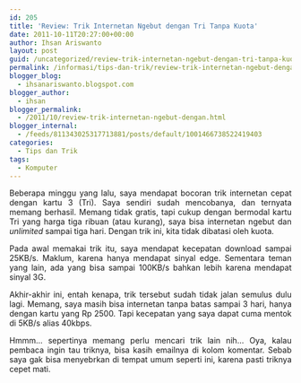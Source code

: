 ```yaml
---
id: 205
title: 'Review: Trik Internetan Ngebut dengan Tri Tanpa Kuota'
date: 2011-10-11T20:27:00+00:00
author: Ihsan Ariswanto
layout: post
guid: /uncategorized/review-trik-internetan-ngebut-dengan-tri-tanpa-kuota/
permalink: /informasi/tips-dan-trik/review-trik-internetan-ngebut-dengan-tri-tanpa-kuota/
blogger_blog:
  - ihsanariswanto.blogspot.com
blogger_author:
  - ihsan
blogger_permalink:
  - /2011/10/review-trik-internetan-ngebut-dengan.html
blogger_internal:
  - /feeds/811343025317713881/posts/default/1001466738522419403
categories:
  - Tips dan Trik
tags:
  - Komputer
---
```

<div style="text-align: justify;">
  Beberapa minggu yang lalu, saya mendapat bocoran trik internetan cepat dengan kartu 3 (Tri). Saya sendiri sudah mencobanya, dan ternyata memang berhasil. Memang tidak gratis, tapi cukup dengan bermodal kartu Tri yang harga tiga ribuan (atau kurang), saya bisa internetan ngebut dan <span style="font-style: italic;">unlimited</span> sampai tiga hari. Dengan trik ini, kita tidak dibatasi oleh kuota.<a name='more'></a></p> 
  
  <p>
    Pada awal memakai trik itu, saya mendapat kecepatan download sampai 25KB/s. Maklum, karena hanya mendapat sinyal edge. Sementara teman yang lain, ada yang bisa sampai 100KB/s bahkan lebih karena mendapat sinyal 3G.
  </p>
  
  <p>
    Akhir-akhir ini, entah kenapa, trik tersebut sudah tidak jalan semulus dulu lagi. Memang, saya masih bisa internetan tanpa batas sampai 3 hari, hanya dengan kartu yang Rp 2500. Tapi kecepatan yang saya dapat cuma mentok di 5KB/s alias 40kbps.
  </p>
  
  <p>
    Hmmm&#8230; sepertinya memang perlu mencari trik lain nih&#8230; Oya, kalau pembaca ingin tau triknya, bisa kasih emailnya di kolom komentar. Sebab saya gak bisa menyebrkan di tempat umum seperti ini, karena pasti triknya cepet mati.</div>